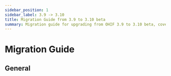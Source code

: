 ```yaml
---
sidebar_position: 1
sidebar_label: 3.9 -> 3.10
title: Migration Guide from 3.9 to 3.10 beta
summary: Migration guide for upgrading from OHIF 3.9 to 3.10 beta, covering general changes, customization service improvements, UI component upgrades, command handling, hotkey updates, routing changes, and testing strategies.
---
```


# Migration Guide


## General
